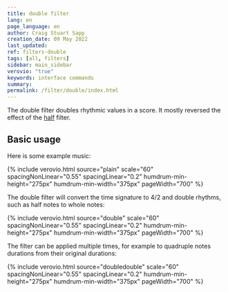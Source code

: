 ```yaml
---
title: double filter
lang: en
page_language: en
author: Craig Stuart Sapp
creation_date: 09 May 2022
last_updated:
ref: filters-double
tags: [all, filters]
sidebar: main_sidebar
verovio: "true"
keywords: interface commands
summary:
permalink: /filter/double/index.html
---
```


The double filter doubles rhythmic values in a score.  It mostly
reversed the effect of the [half](/filter/half) filter.


## Basic usage ##


Here is some example music:

{% include verovio.html
	source="plain"
	scale="60"
	spacingNonLinear="0.55"
	spacingLinear="0.2"
	humdrum-min-height="275px"
	humdrum-min-width="375px"
	pageWidth="700"
%}
<script type="text/x-humdrum" id="plain">
**kern
*M4/4
=1
4c
4d
4e
4f
=2
1g
=3
8fL
8e
8d
8cJ
=
2B
2e
=
1d
==
*-
</script>


The double filter will convert the time signature to 4/2 and double
rhythms, such as half notes to whole notes:

{% include verovio.html
	source="double"
	scale="60"
	spacingNonLinear="0.55"
	spacingLinear="0.2"
	humdrum-min-height="275px"
	humdrum-min-width="375px"
	pageWidth="700"
%}
<script type="text/x-humdrum" id="double">
!!!filter: double
**kern
*M4/4
=1
4c
4d
4e
4f
=2
1g
=3
8fL
8e
8d
8cJ
=
2B
2e
=
1d
==
*-
</script>


The filter can be applied multiple times, for example to
quadruple notes durations from their original durations:

{% include verovio.html
	source="doubledouble"
	scale="60"
	spacingNonLinear="0.55"
	spacingLinear="0.2"
	humdrum-min-height="275px"
	humdrum-min-width="375px"
	pageWidth="700"
%}
<script type="text/x-humdrum" id="doubledouble">
!!!filter: double | double
**kern
*M4/4
=1
4c
4d
4e
4f
=2
1g
=3
8fL
8e
8d
8cJ
=
2B
2e
=
1d
==
*-
</script>




